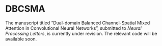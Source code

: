 # DBCSMA

The manuscript titled “Dual-domain Balanced Channel-Spatial Mixed Attention in Convolutional Neural Networks”, submitted to *Neural Processing Letters*, is currently under revision. The relevant code will be available soon.